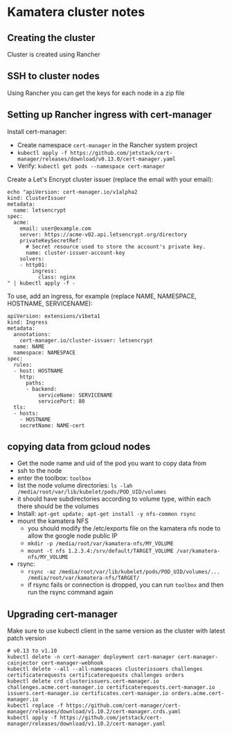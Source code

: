# Kamatera cluster notes

## Creating the cluster

Cluster is created using Rancher

## SSH to cluster nodes

Using Rancher you can get the keys for each node in a zip file

## Setting up Rancher ingress with cert-manager

Install cert-manager:

* Create namespace `cert-manager` in the Rancher system project
* `kubectl apply -f https://github.com/jetstack/cert-manager/releases/download/v0.13.0/cert-manager.yaml`
* Verify: `kubectl get pods --namespace cert-manager`

Create a Let's Encrypt cluster issuer (replace the email with your email):

```
echo "apiVersion: cert-manager.io/v1alpha2
kind: ClusterIssuer
metadata:
  name: letsencrypt
spec:
  acme:
    email: user@example.com
    server: https://acme-v02.api.letsencrypt.org/directory
    privateKeySecretRef:
      # Secret resource used to store the account's private key.
      name: cluster-issuer-account-key
    solvers:
    - http01:
        ingress:
          class: nginx
" | kubectl apply -f -
```

To use, add an ingress, for example (replace NAME, NAMESPACE, HOSTNAME, SERVICENAME):

```
apiVersion: extensions/v1beta1
kind: Ingress
metadata:
  annotations:
    cert-manager.io/cluster-issuer: letsencrypt
  name: NAME
  namespace: NAMESPACE
spec:
  rules:
  - host: HOSTNAME
    http:
      paths:
      - backend:
          serviceName: SERVICENAME
          servicePort: 80
  tls:
  - hosts:
    - HOSTNAME
    secretName: NAME-cert
```

## copying data from gcloud nodes

* Get the node name and uid of the pod you want to copy data from
* ssh to the node
* enter the toolbox: `toolbox`
* list the node volume directories: `ls -lah /media/root/var/lib/kubelet/pods/POD_UID/volumes`
* it should have subdirectories according to volume type, within each there should be the volumes
* Install: `apt-get update; apt-get install -y nfs-common rsync`
* mount the kamatera NFS
  * you should modify the /etc/exports file on the kamatera nfs node to allow the google node public IP
  * `mkdir -p /media/root/var/kamatera-nfs/MY_VOLUME`
  * `mount -t nfs 1.2.3.4:/srv/default/TARGET_VOLUME /var/kamatera-nfs/MY_VOLUME`
* rsync:
  * `rsync -az /media/root/var/lib/kubelet/pods/POD_UID/volumes/... /media/root/var/kamatera-nfs/TARGET/`
  * if rsync fails or connection is dropped, you can run `toolbox` and then run the rsync command again

## Upgrading cert-manager

Make sure to use kubectl client in the same version as the cluster with latest patch version

```
# v0.13 to v1.10
kubectl delete -n cert-manager deployment cert-manager cert-manager-cainjector cert-manager-webhook
kubectl delete --all --all-namespaces clusterissuers challenges certificaterequests certificaterequests challenges orders
kubectl delete crd clusterissuers.cert-manager.io challenges.acme.cert-manager.io certificaterequests.cert-manager.io issuers.cert-manager.io certificates.cert-manager.io orders.acme.cert-manager.io
kubectl replace -f https://github.com/cert-manager/cert-manager/releases/download/v1.10.2/cert-manager.crds.yaml
kubectl apply -f https://github.com/jetstack/cert-manager/releases/download/v1.10.2/cert-manager.yaml
```
